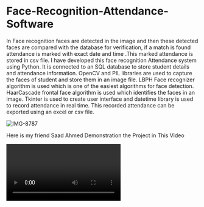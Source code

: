 # Face-Recognition-Attendance-Software
In Face recognition faces are detected in the image and then these detected faces are compared with the database for verification, if a match is found attendance is marked with exact date and time .This marked attendance is stored in csv file.  I have developed this face recognition Attendance system using Python. It is connected to an SQL database to store student details and attendance information. OpenCV and PIL libraries are used to capture the faces of student and store them in an image file. LBPH Face recognizer algorithm is used which is one of the easiest algorithms for face detection. HaarCascade frontal face algorithm is used which identifies the faces in an image. Tkinter is used to create user interface and datetime library is used to record attendance in real time. This recorded attendance can be exported using an excel or csv file.


![IMG-8787](https://user-images.githubusercontent.com/27896839/153675455-a772ebbe-5178-45e5-b5db-08590a1a1a51.jpg)

Here is my friend Saad Ahmed Demonstration the Project in This Video

![VIDEO](https://user-images.githubusercontent.com/27896839/153675484-b968884d-adad-4538-8680-707e1311dd98.MOV)

